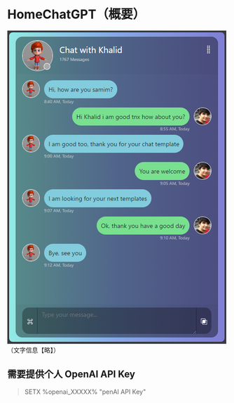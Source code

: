 # HomeChatGPT（概要）
![页面](./document/png/Chat.png)  
  （文字信息【略】）
  
## 需要提供个人 OpenAI API Key
> SETX %openai_XXXXX% "penAI API Key"
